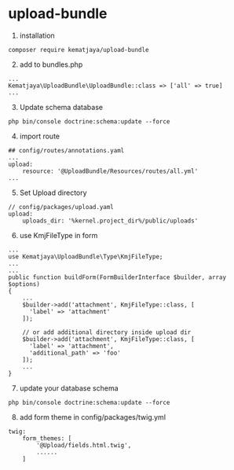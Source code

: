 # upload-bundle
1. installation
```
composer require kematjaya/upload-bundle
```
2. add to bundles.php
```
...
Kematjaya\UploadBundle\UploadBundle::class => ['all' => true]
...
```
3. Update schema database
```
php bin/console doctrine:schema:update --force
```
4. import route
```
## config/routes/annotations.yaml
...
upload:
    resource: '@UploadBundle/Resources/routes/all.yml'
...
```
5. Set Upload directory
```
// config/packages/upload.yaml
upload:
    uploads_dir: '%kernel.project_dir%/public/uploads'
```
6. use KmjFileType in form
```
...
use Kematjaya\UploadBundle\Type\KmjFileType;
...
...
public function buildForm(FormBuilderInterface $builder, array $options)
{
    ...
    $builder->add('attachment', KmjFileType::class, [
      'label' => 'attachment'
    ]);
    
    // or add additional directory inside upload dir
    $builder->add('attachment', KmjFileType::class, [
      'label' => 'attachment',
      'additional_path' => 'foo'
    ]);
    ...
}
```
7. update your database schema
```
php bin/console doctrine:schema:update --force
```
8. add form theme in config/packages/twig.yml
```
twig:
    form_themes: [
        '@Upload/fields.html.twig',
        ......
    ]
```
